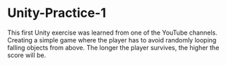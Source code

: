# Unity-Practice-1
This first Unity exercise was learned from one of the YouTube channels. Creating a simple game where the player has to avoid randomly looping falling objects from above. The longer the player survives, the higher the score will be.

